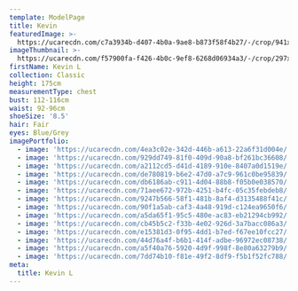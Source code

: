 ```yaml
---
template: ModelPage
title: Kevin
featuredImage: >-
  https://ucarecdn.com/c7a3934b-d407-4b0a-9ae8-b873f58f4b27/-/crop/941x555/0,64/-/preview/
imageThumbnail: >-
  https://ucarecdn.com/f57900fa-f426-4b0c-9ef8-6268d06934a3/-/crop/297x391/100,0/-/preview/
firstName: Kevin L
collection: Classic
height: 175cm
measurementType: chest
bust: 112-116cm
waist: 92-96cm
shoeSize: '8.5'
hair: Fair
eyes: Blue/Grey
imagePortfolio:
  - image: 'https://ucarecdn.com/4ea3c02e-342d-446b-a613-22a6f31d004e/'
  - image: 'https://ucarecdn.com/929dd749-81f0-409d-90a8-bf261bc36608/'
  - image: 'https://ucarecdn.com/a2112cd5-d41d-4189-910e-8407a0d1519e/'
  - image: 'https://ucarecdn.com/de780819-b6e2-47d0-a7c9-961c0be95839/'
  - image: 'https://ucarecdn.com/db6186ab-c911-4d04-88b8-f05b0e038570/'
  - image: 'https://ucarecdn.com/71aee672-972b-4251-b4fc-05c35febdeb8/'
  - image: 'https://ucarecdn.com/9247b566-58f1-481b-8af4-d3135488f41c/'
  - image: 'https://ucarecdn.com/90f1a5ab-caf3-4a48-919d-c124ea9650f6/'
  - image: 'https://ucarecdn.com/a5da65f1-95c5-480e-ac83-eb21294cb992/'
  - image: 'https://ucarecdn.com/cb45b5c2-f33b-4e02-926d-3a7bacc086a3/'
  - image: 'https://ucarecdn.com/e15381d3-0f95-4dd1-b7ed-f67ee10fcc27/'
  - image: 'https://ucarecdn.com/44d76a4f-b6b1-414f-adbe-96972ec08738/'
  - image: 'https://ucarecdn.com/a5f40a76-5920-4d9f-998f-8e80a63279b9/'
  - image: 'https://ucarecdn.com/7dd74b10-f81e-49f2-8df9-f5b1f52fc788/'
meta:
  title: Kevin L
---
```


